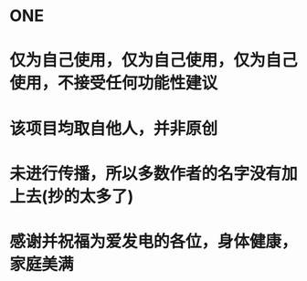 # ONE
<h1>仅为自己使用，仅为自己使用，仅为自己使用，不接受任何功能性建议
<h1>该项目均取自他人，并非原创
<h1>未进行传播，所以多数作者的名字没有加上去(抄的太多了)
<h1>感谢并祝福为爱发电的各位，身体健康，家庭美满


